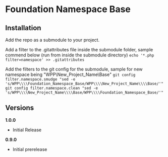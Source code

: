 Foundation Namespace Base
==========


Installation
------------

Add the repo as a submodule to your project.

Add a filter to the .gitattributes file inside the submodule folder, sample commend below (run from inside the submodule directory)
`echo '*.php filter=namespace' >> .gitattributes`

Add the filters to the git config for the submodule, sample for new namespace being "WPP\New_Project_Name\Base"
`git config filter.namespace.smudge "sed -e 's/WPP\\\\Foundation_Namespace_Base/WPP\\\\New_Project_Name\\\\Base/'"`
`git config filter.namespace.clean "sed -e 's/WPP\\\\New_Project_Name\\\\Base/WPP\\\\Foundation_Namespace_Base/'"`


Versions
--------

**1.0.0**

* Initial Release

**0.9.0**

* Initial prerelease
